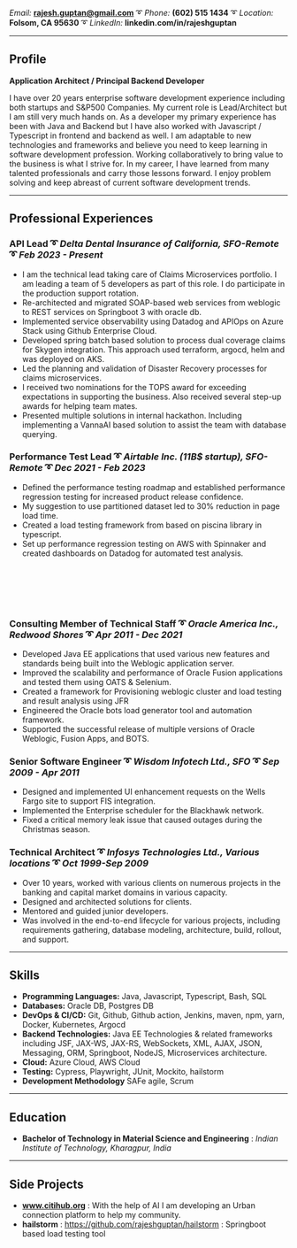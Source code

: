 *Email:* **rajesh.guptan@gmail.com** ➰ *Phone:* **(602) 515 1434** ➰ *Location:* **Folsom, CA 95630** ➰ *LinkedIn:* **linkedin.com/in/rajeshguptan**

---
## Profile

**Application Architect / Principal Backend Developer**

I have over 20 years enterprise software development experience including both startups and S&P500 Companies. My current role is Lead/Architect but I am still very much hands on. As a developer my primary experience has been with Java and Backend but I have also worked with Javascript / Typescript in frontend and backend as well. I am adaptable to new technologies and frameworks and believe you need to keep learning in software development profession. Working collaboratively to bring value to the business is what I strive for. In my career, I have learned from many talented professionals and carry those lessons forward. I enjoy problem solving and keep abreast of current software development trends.

---
## Professional Experiences

### **API Lead** ➰  *Delta Dental Insurance of California, SFO-Remote* ➰ *Feb 2023 - Present*
- I am the technical lead taking care of Claims Microservices portfolio. I am leading a team of 5 developers as part of this role. I do participate in the production support rotation.
- Re-architected and migrated SOAP-based web services from weblogic to REST services on Springboot 3 with oracle db.
- Implemented service observability using Datadog and APIOps on Azure Stack using Github Enterprise Cloud.
- Developed spring batch based solution to process dual coverage claims for Skygen integration. This approach used terraform, argocd, helm and was deployed on AKS.
- Led the planning and validation of Disaster Recovery processes for claims microservices.
- I received two nominations for the TOPS award for exceeding expectations in supporting the business. Also received several step-up awards for helping team mates.
- Presented multiple solutions in internal hackathon. Including implementing a VannaAI based solution to assist the team with database querying.

### **Performance Test Lead** ➰ *Airtable Inc. (11B$ startup), SFO-Remote* ➰ *Dec 2021 - Feb 2023*
- Defined the performance testing roadmap and established performance regression testing for increased product release confidence.
- My suggestion to use partitioned dataset led to 30% reduction in page load time.
- Created a load testing framework from based on piscina library in typescript.
- Set up performance regression testing on AWS with Spinnaker and created dashboards on Datadog for automated test analysis. 

### &nbsp;
### &nbsp;

### **Consulting Member of Technical Staff** ➰ *Oracle America Inc., Redwood Shores* ➰ *Apr 2011 - Dec 2021*
- Developed Java EE applications that used various new features and standards being built into the Weblogic application server.
- Improved the scalability and performance of Oracle Fusion applications and tested them using OATS & Selenium.
- Created a framework for Provisioning weblogic cluster and load testing and result analysis using JFR
- Engineered the Oracle bots load generator tool and automation framework.
- Supported the successful release of multiple versions of Oracle Weblogic, Fusion Apps, and BOTS.

### **Senior Software Engineer** ➰ *Wisdom Infotech Ltd., SFO* ➰ *Sep 2009 - Apr 2011*
- Designed and implemented UI enhancement requests on the Wells Fargo site to support FIS integration.
- Implemented the Enterprise scheduler for the Blackhawk network.
- Fixed a critical memory leak issue that caused outages during the Christmas season.

### **Technical Architect** ➰ *Infosys Technologies Ltd., Various locations* ➰ *Oct 1999-Sep 2009*
- Over 10 years, worked with various clients on numerous projects in the banking and capital market domains in various capacity.
- Designed and architected solutions for clients.
- Mentored and guided junior developers.
- Was involved in the end-to-end lifecycle for various projects, including requirements gathering, database modeling, architecture, build, rollout, and support.

---
## Skills

* **Programming Languages:** Java, Javascript, Typescript, Bash, SQL
* **Databases:** Oracle DB, Postgres DB
* **DevOps & CI/CD:** Git, Github, Github action, Jenkins, maven, npm, yarn, Docker, Kubernetes, Argocd
* **Backend Technologies:** Java EE Technologies & related frameworks including JSF, JAX-WS, JAX-RS, WebSockets, XML, AJAX, JSON, Messaging, ORM, Springboot, NodeJS, Microservices architecture.
* **Cloud:** Azure Cloud, AWS Cloud
* **Testing:** Cypress, Playwright, JUnit, Mockito, hailstorm
* **Development Methodology** SAFe agile, Scrum

---
## Education

- **Bachelor of Technology in Material Science and Engineering** : *Indian Institute of Technology, Kharagpur, India*

---
## Side Projects

- **www.citihub.org** : With the help of AI I am developing an Urban connection platform to help my community.
- **hailstorm** : https://github.com/rajeshguptan/hailstorm : Springboot based load testing tool
